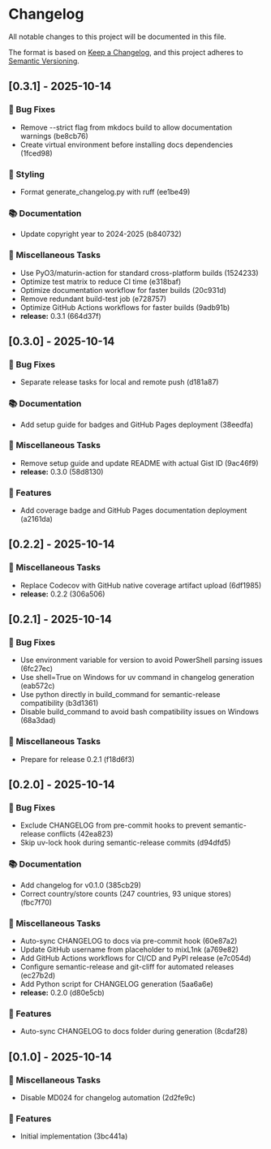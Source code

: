 # Changelog

All notable changes to this project will be documented in this file.

The format is based on [Keep a Changelog](https://keepachangelog.com/en/1.0.0/),
and this project adheres to [Semantic Versioning](https://semver.org/spec/v2.0.0.html).

## [0.3.1] - 2025-10-14

### 🐛 Bug Fixes

- Remove --strict flag from mkdocs build to allow documentation warnings (be8cb76)
- Create virtual environment before installing docs dependencies (1fced98)

### 💄 Styling

- Format generate_changelog.py with ruff (ee1be49)

### 📚 Documentation

- Update copyright year to 2024-2025 (b840732)

### 🔧 Miscellaneous Tasks

- Use PyO3/maturin-action for standard cross-platform builds (1524233)
- Optimize test matrix to reduce CI time (e318baf)
- Optimize documentation workflow for faster builds (20c931d)
- Remove redundant build-test job (e728757)
- Optimize GitHub Actions workflows for faster builds (9adb91b)
- **release:** 0.3.1 (664d37f)

## [0.3.0] - 2025-10-14

### 🐛 Bug Fixes

- Separate release tasks for local and remote push (d181a87)

### 📚 Documentation

- Add setup guide for badges and GitHub Pages deployment (38eedfa)

### 🔧 Miscellaneous Tasks

- Remove setup guide and update README with actual Gist ID (9ac46f9)
- **release:** 0.3.0 (58d8130)

### 🚀 Features

- Add coverage badge and GitHub Pages documentation deployment (a2161da)

## [0.2.2] - 2025-10-14

### 🔧 Miscellaneous Tasks

- Replace Codecov with GitHub native coverage artifact upload (6df1985)
- **release:** 0.2.2 (306a506)

## [0.2.1] - 2025-10-14

### 🐛 Bug Fixes

- Use environment variable for version to avoid PowerShell parsing issues (6fc27ec)
- Use shell=True on Windows for uv command in changelog generation (eab572c)
- Use python directly in build_command for semantic-release compatibility (b3d1361)
- Disable build_command to avoid bash compatibility issues on Windows (68a3dad)

### 🔧 Miscellaneous Tasks

- Prepare for release 0.2.1 (f18d6f3)

## [0.2.0] - 2025-10-14

### 🐛 Bug Fixes

- Exclude CHANGELOG from pre-commit hooks to prevent semantic-release conflicts (42ea823)
- Skip uv-lock hook during semantic-release commits (d94dfd5)

### 📚 Documentation

- Add changelog for v0.1.0 (385cb29)
- Correct country/store counts (247 countries, 93 unique stores) (fbc7f70)

### 🔧 Miscellaneous Tasks

- Auto-sync CHANGELOG to docs via pre-commit hook (60e87a2)
- Update GitHub username from placeholder to mixL1nk (a769e82)
- Add GitHub Actions workflows for CI/CD and PyPI release (e7c054d)
- Configure semantic-release and git-cliff for automated releases (ec27b2d)
- Add Python script for CHANGELOG generation (5aa6a6e)
- **release:** 0.2.0 (d80e5cb)

### 🚀 Features

- Auto-sync CHANGELOG to docs folder during generation (8cdaf28)

## [0.1.0] - 2025-10-14

### 🔧 Miscellaneous Tasks

- Disable MD024 for changelog automation (2d2fe9c)

### 🚀 Features

- Initial implementation (3bc441a)

<!-- generated by git-cliff -->
